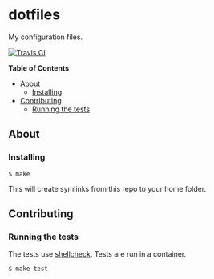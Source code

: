# dotfiles

My configuration files.

[![Travis CI](https://img.shields.io/travis/com/evansmurithi/dotfiles?style=flat-square)](https://travis-ci.com/evansmurithi/dotfiles)

**Table of Contents**

<!-- toc -->

- [About](#about)
  * [Installing](#installing)
- [Contributing](#contributing)
  * [Running the tests](#running-the-tests)

<!-- tocstop -->

## About

### Installing

```console
$ make
```

This will create symlinks from this repo to your home folder.

## Contributing

### Running the tests

The tests use [shellcheck](https://github.com/koalaman/shellcheck). Tests are
run in a container.

```console
$ make test
```

